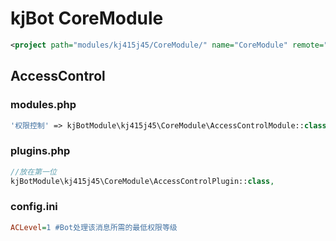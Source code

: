 # kjBot CoreModule

```xml
<project path="modules/kj415j45/CoreModule/" name="CoreModule" remote="kjBot-Modules" revision="0.x" />
```

## AccessControl

### modules.php

```php
'权限控制' => kjBotModule\kj415j45\CoreModule\AccessControlModule::class,
```

### plugins.php

```php
//放在第一位
kjBotModule\kj415j45\CoreModule\AccessControlPlugin::class,
```

### config.ini

```ini
ACLevel=1 #Bot处理该消息所需的最低权限等级
```